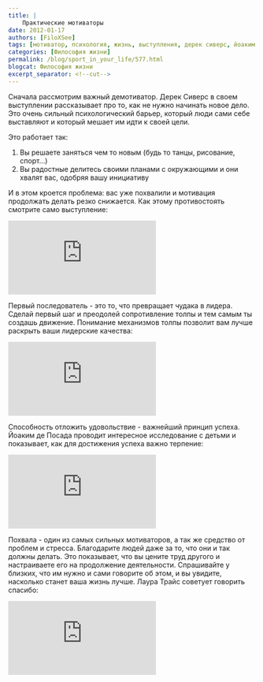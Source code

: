 ```yaml
---
title: |
    Практические мотиваторы
date: 2012-01-17
authors: [FiloXSee]
tags: [мотиватор, психология, жизнь, выступления, дерек сиверс, йоаким де посада, лаура трайс]
categories: [Философия жизни]
permalink: /blog/sport_in_your_life/577.html
blogcat: Философия жизни
excerpt_separator: <!--cut-->
---
```


Сначала рассмотрим важный демотиватор. Дерек Сиверс в своем выступлении рассказывает про то, как не нужно начинать новое дело. Это очень сильный психологический барьер, который люди сами себе выставляют и который мешает им идти к своей цели.

Это работает так:
1. Вы решаете заняться чем то новым (будь то танцы, рисование, спорт...)
2. Вы радостные делитесь своими планами с окружающими и они хвалят вас, одобряя вашу инициативу

И в этом кроется проблема: вас уже похвалили и мотивация продолжать делать резко снижается. Как этому противостоять смотрите само выступление:

<iframe src="https://embed.ted.com/talks/lang/en/derek_sivers_keep_your_goals_to_yourself" frameborder="0" scrolling="no" allowfullscreen></iframe>

<!--cut-->


Первый последователь - это то, что превращает чудака в лидера. Сделай первый шаг и преодолей сопротивление толпы и тем самым ты создашь движение. Понимание механизмов толпы позволит вам лучше раскрыть ваши лидерские качества:

<iframe src="https://embed.ted.com/talks/lang/en/derek_sivers_how_to_start_a_movement" frameborder="0" scrolling="no" allowfullscreen></iframe>

Способность отложить удовольствие - важнейший принцип успеха. Йоаким де Посада проводит интересное исследование с детьми и показывает, как для достижения успеха важно терпение:

<iframe src="https://embed.ted.com/talks/lang/en/joachim_de_posada_don_t_eat_the_marshmallow" frameborder="0" scrolling="no" allowfullscreen></iframe>

Похвала - один из самых сильных мотиваторов, а так же средство от проблем и стресса. Благодарите людей даже за то, что они и так должны делать. Это показывает, что вы цените труд другого и настраиваете его на продолжение деятельности. Спрашивайте у близких, что им нужно и сами говорите об этом, и вы увидите, насколько станет ваша жизнь лучше. Лаура Трайс советует говорить спасибо:

<iframe src="https://embed.ted.com/talks/lang/en/laura_trice_remember_to_say_thank_you" frameborder="0" scrolling="no" allowfullscreen></iframe>

